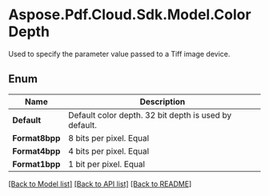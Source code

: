 # Aspose.Pdf.Cloud.Sdk.Model.ColorDepth
Used to specify the parameter value passed to a Tiff image device.

## Enum

 Name | Description
------------ | ------------
**Default** | Default color depth. 32 bit depth is used by default.
**Format8bpp** | 8 bits per pixel. Equal
**Format4bpp** | 4 bits per pixel. Equal
**Format1bpp** | 1 bit per pixel. Equal


[[Back to Model list]](../README.md#documentation-for-models) [[Back to API list]](../README.md#documentation-for-api-endpoints) [[Back to README]](../README.md)

